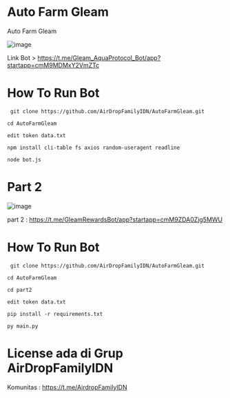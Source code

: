 # Auto Farm Gleam
Auto Farm Gleam

![image](https://github.com/AirDropFamilyIDN/AutoFarmGleam/assets/169967728/0c664a67-20e5-47c0-bbb7-b5dc1be9b2d9)


Link Bot > https://t.me/Gleam_AquaProtocol_Bot/app?startapp=cmM9MDMxY2VmZTc

# How To Run Bot
```
 git clone https://github.com/AirDropFamilyIDN/AutoFarmGleam.git
```
```
cd AutoFarmGleam
```
```
edit token data.txt
```
```
npm install cli-table fs axios random-useragent readline
```
```
node bot.js
```

# Part 2

![image](https://github.com/AirDropFamilyIDN/AutoFarmGleam/assets/169967728/fb84f8a0-c424-4b7b-891b-7107b09c4158)


part 2 : https://t.me/GleamRewardsBot/app?startapp=cmM9ZDA0Zjg5MWU

# How To Run Bot
```
 git clone https://github.com/AirDropFamilyIDN/AutoFarmGleam.git
```
```
cd AutoFarmGleam
```
```
cd part2
```
```
edit token data.txt
```
```
pip install -r requirements.txt
```
```
py main.py
```

# License ada di Grup AirDropFamilyIDN
Komunitas : https://t.me/AirdropFamilyIDN
